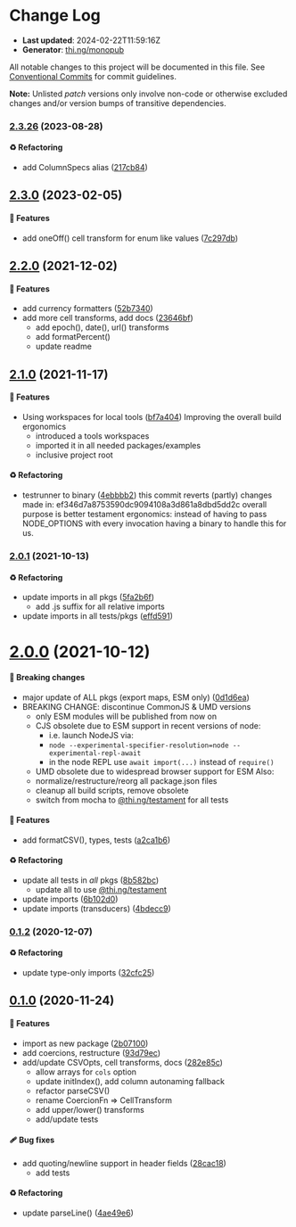 # Change Log

- **Last updated**: 2024-02-22T11:59:16Z
- **Generator**: [thi.ng/monopub](https://thi.ng/monopub)

All notable changes to this project will be documented in this file.
See [Conventional Commits](https://conventionalcommits.org/) for commit guidelines.

**Note:** Unlisted _patch_ versions only involve non-code or otherwise excluded changes
and/or version bumps of transitive dependencies.

### [2.3.26](https://github.com/thi-ng/umbrella/tree/@thi.ng/csv@2.3.26) (2023-08-28)

#### ♻️ Refactoring

- add ColumnSpecs alias ([217cb84](https://github.com/thi-ng/umbrella/commit/217cb84))

## [2.3.0](https://github.com/thi-ng/umbrella/tree/@thi.ng/csv@2.3.0) (2023-02-05)

#### 🚀 Features

- add oneOff() cell transform for enum like values ([7c297db](https://github.com/thi-ng/umbrella/commit/7c297db))

## [2.2.0](https://github.com/thi-ng/umbrella/tree/@thi.ng/csv@2.2.0) (2021-12-02)

#### 🚀 Features

- add currency formatters ([52b7340](https://github.com/thi-ng/umbrella/commit/52b7340))
- add more cell transforms, add docs ([23646bf](https://github.com/thi-ng/umbrella/commit/23646bf))
  - add epoch(), date(), url() transforms
  - add formatPercent()
  - update readme

## [2.1.0](https://github.com/thi-ng/umbrella/tree/@thi.ng/csv@2.1.0) (2021-11-17)

#### 🚀 Features

- Using workspaces for local tools ([bf7a404](https://github.com/thi-ng/umbrella/commit/bf7a404))
  Improving the overall build ergonomics
  - introduced a tools workspaces
  - imported it in all needed packages/examples
  - inclusive project root

#### ♻️ Refactoring

- testrunner to binary ([4ebbbb2](https://github.com/thi-ng/umbrella/commit/4ebbbb2))
  this commit reverts (partly) changes made in:
  ef346d7a8753590dc9094108a3d861a8dbd5dd2c
  overall purpose is better testament ergonomics:
  instead of having to pass NODE_OPTIONS with every invocation
  having a binary to handle this for us.

### [2.0.1](https://github.com/thi-ng/umbrella/tree/@thi.ng/csv@2.0.1) (2021-10-13)

#### ♻️ Refactoring

- update imports in all pkgs ([5fa2b6f](https://github.com/thi-ng/umbrella/commit/5fa2b6f))
  - add .js suffix for all relative imports
- update imports in all tests/pkgs ([effd591](https://github.com/thi-ng/umbrella/commit/effd591))

# [2.0.0](https://github.com/thi-ng/umbrella/tree/@thi.ng/csv@2.0.0) (2021-10-12)

#### 🛑 Breaking changes

- major update of ALL pkgs (export maps, ESM only) ([0d1d6ea](https://github.com/thi-ng/umbrella/commit/0d1d6ea))
- BREAKING CHANGE: discontinue CommonJS & UMD versions
  - only ESM modules will be published from now on
  - CJS obsolete due to ESM support in recent versions of node:
    - i.e. launch NodeJS via:
    - `node --experimental-specifier-resolution=node --experimental-repl-await`
    - in the node REPL use `await import(...)` instead of `require()`
  - UMD obsolete due to widespread browser support for ESM
  Also:
  - normalize/restructure/reorg all package.json files
  - cleanup all build scripts, remove obsolete
  - switch from mocha to [@thi.ng/testament](https://github.com/thi-ng/umbrella/tree/main/packages/testament) for all tests

#### 🚀 Features

- add formatCSV(), types, tests ([a2ca1b6](https://github.com/thi-ng/umbrella/commit/a2ca1b6))

#### ♻️ Refactoring

- update all tests in _all_ pkgs ([8b582bc](https://github.com/thi-ng/umbrella/commit/8b582bc))
  - update all to use [@thi.ng/testament](https://github.com/thi-ng/umbrella/tree/main/packages/testament)
- update imports ([6b102d0](https://github.com/thi-ng/umbrella/commit/6b102d0))
- update imports (transducers) ([4bdecc9](https://github.com/thi-ng/umbrella/commit/4bdecc9))

### [0.1.2](https://github.com/thi-ng/umbrella/tree/@thi.ng/csv@0.1.2) (2020-12-07)

#### ♻️ Refactoring

- update type-only imports ([32cfc25](https://github.com/thi-ng/umbrella/commit/32cfc25))

## [0.1.0](https://github.com/thi-ng/umbrella/tree/@thi.ng/csv@0.1.0) (2020-11-24)

#### 🚀 Features

- import as new package ([2b07100](https://github.com/thi-ng/umbrella/commit/2b07100))
- add coercions, restructure ([93d79ec](https://github.com/thi-ng/umbrella/commit/93d79ec))
- add/update CSVOpts, cell transforms, docs ([282e85c](https://github.com/thi-ng/umbrella/commit/282e85c))
  - allow arrays for `cols` option
  - update initIndex(), add column autonaming fallback
  - refactor parseCSV()
  - rename CoercionFn => CellTransform
  - add upper/lower() transforms
  - add/update tests

#### 🩹 Bug fixes

- add quoting/newline support in header fields ([28cac18](https://github.com/thi-ng/umbrella/commit/28cac18))
  - add tests

#### ♻️ Refactoring

- update parseLine() ([4ae49e6](https://github.com/thi-ng/umbrella/commit/4ae49e6))
